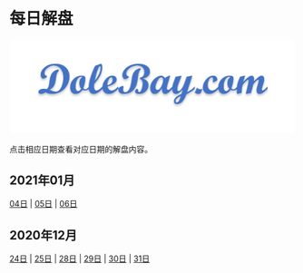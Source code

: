 # 每日解盘

![icon](../images/Icon_8.png)

点击相应日期查看对应日期的解盘内容。

## 2021年01月

[04日](202101/210104.md) |
[05日](202101/210105.md) |
[06日](202101/210106.md)

## 2020年12月

[24日](202012/201224.md) |
[25日](202012/201225.md) |
[28日](202012/201228.md) |
[29日](202012/201229.md) |
[30日](202012/201230.md) |
[31日](202012/201231.md)
